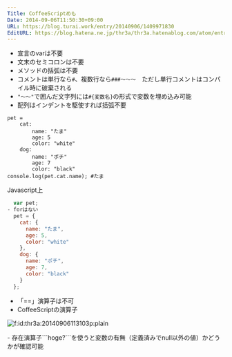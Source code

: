```yaml
---
Title: CoffeeScriptめも
Date: 2014-09-06T11:50:30+09:00
URL: https://blog.turai.work/entry/20140906/1409971830
EditURL: https://blog.hatena.ne.jp/thr3a/thr3a.hatenablog.com/atom/entry/12921228815732136113
---
```


- 宣言のvarは不要
- 文末のセミコロンは不要
- メソッドの括弧は不要
- コメントは単行なら```#```、複数行なら```###〜〜〜```　ただし単行コメントはコンパイル時に破棄される
- ```"〜〜"```で囲んだ文字列には```#{変数名}```の形式で変数を埋め込み可能
- 配列はインデントを駆使すれば括弧不要
```
pet =
	cat:
		name: "たま"
		age: 5
		color: "white"
	dog:
		name: "ポチ"
		age: 7
		color: "black"
console.log(pet.cat.name); #たま
```
Javascript上
```javascript
  var pet;
- forはない
  pet = {
    cat: {
      name: "たま",
      age: 5,
      color: "white"
    },
    dog: {
      name: "ポチ",
      age: 7,
      color: "black"
    }
  };
```
- 「==」演算子は不可
- CoffeeScriptの演算子 
<p><span itemscope itemtype="http://schema.org/Photograph"><img src="http://cdn-ak.f.st-hatena.com/images/fotolife/t/thr3a/20140906/20140906113103.png" alt="f:id:thr3a:20140906113103p:plain" title="f:id:thr3a:20140906113103p:plain" class="hatena-fotolife" itemprop="image"></span></p>
- 存在演算子```hoge?```を使うと変数の有無（定義済みでnull以外の値）かどうかが確認可能
